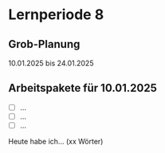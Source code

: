 # Lernperiode 8

## Grob-Planung

10.01.2025 bis 24.01.2025

## Arbeitspakete für 10.01.2025

- [ ] ...
- [ ] ...
- [ ] ...

Heute habe ich... (xx Wörter)
